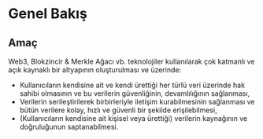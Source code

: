 # Genel Bakış

## **Amaç**
Web3, Blokzincir & Merkle Ağacı vb. teknolojiler kullanılarak çok katmanlı ve açık kaynaklı bir altyapının oluşturulması ve üzerinde:

- Kullanıcıların kendisine ait ve kendi ürettiği her türlü veri üzerinde hak sahibi olmasının ve bu verilerin güvenliğinin, devamlılığının sağlanması,
- Verilerin serileştirilerek birbirleriyle iletişim kurabilmesinin sağlanması ve bütün verilere kolay, hızlı ve güvenli bir şekilde erişilebilmesi,
- (Kullanıcıların kendisine ait kişisel veya ürettiği) verilerin kaynağının ve doğruluğunun saptanabilmesi.
